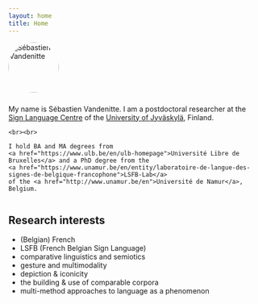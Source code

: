 ```yaml
---
layout: home
title: Home
---
```


<div style="display: flex; align-items: center; gap: 1.5rem; flex-wrap: wrap;">

  <img src="/assets/me.jpg" alt="Sébastien Vandenitte" style="width: 100px; border-radius: 50%; flex-shrink: 0;">

  <div>
    My name is Sébastien Vandenitte. I am a postdoctoral researcher at the 
    <a href="https://www.jyu.fi/en/humsoc/kivi/sign-language-centre">Sign Language Centre</a> 
    of the <a href="https://www.jyu.fi/en">University of Jyväskylä</a>, Finland. 

    <br><br>

    I hold BA and MA degrees from 
    <a href="https://www.ulb.be/en/ulb-homepage">Université Libre de Bruxelles</a> and a PhD degree from the 
    <a href="https://www.unamur.be/en/entity/laboratoire-de-langue-des-signes-de-belgique-francophone">LSFB-Lab</a> 
    of the <a href="http://www.unamur.be/en">Université de Namur</a>, Belgium.
  </div>

</div>

## Research interests

- (Belgian) French  
- LSFB (French Belgian Sign Language)  
- comparative linguistics and semiotics  
- gesture and multimodality  
- depiction & iconicity  
- the building & use of comparable corpora  
- multi-method approaches to language as a phenomenon

